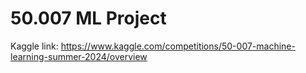 # 50.007 ML Project

Kaggle link: <https://www.kaggle.com/competitions/50-007-machine-learning-summer-2024/overview>
